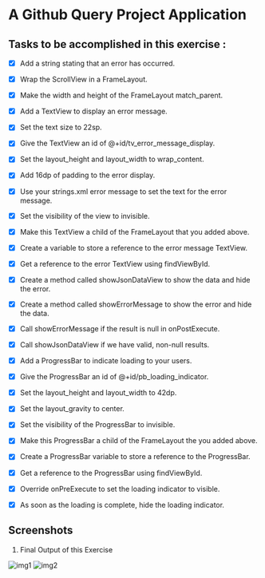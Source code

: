 # A Github Query Project Application

## Tasks to be accomplished in this exercise :
- [x] Add a string stating that an error has occurred.
- [x] Wrap the ScrollView in a FrameLayout.
- [x] Make the width and height of the FrameLayout match_parent.
- [x] Add a TextView to display an error message.
- [x] Set the text size to 22sp.
- [x] Give the TextView an id of @+id/tv_error_message_display.
- [x] Set the layout_height and layout_width to wrap_content.
- [x] Add 16dp of padding to the error display.
- [x] Use your strings.xml error message to set the text for the error message.
- [x] Set the visibility of the view to invisible.
- [x] Make this TextView a child of the FrameLayout that you added above.
- [x] Create a variable to store a reference to the error message TextView.
- [x] Get a reference to the error TextView using findViewById.
- [x] Create a method called showJsonDataView to show the data and hide the error.
- [x] Create a method called showErrorMessage to show the error and hide the data.
- [x] Call showErrorMessage if the result is null in onPostExecute.
- [x] Call showJsonDataView if we have valid, non-null results.
- [x] Add a ProgressBar to indicate loading to your users.
- [x] Give the ProgressBar an id of @+id/pb_loading_indicator.
- [x] Set the layout_height and layout_width to 42dp.
- [x] Set the layout_gravity to center.
- [x] Set the visibility of the ProgressBar to invisible.
- [x] Make this ProgressBar a child of the FrameLayout the you added above.
- [x] Create a ProgressBar variable to store a reference to the ProgressBar.
- [x] Get a reference to the ProgressBar using findViewById.
- [x] Override onPreExecute to set the loading indicator to visible.
- [x] As soon as the loading is complete, hide the loading indicator.



## Screenshots
1. Final Output of this Exercise

![img1](https://github.com/kuluruvineeth/ToyProject/blob/exercise9/Screenshots/img.png)
![img2](https://github.com/kuluruvineeth/ToyProject/blob/exercise9/Screenshots/img_1.png)